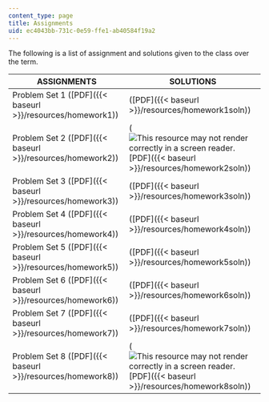 ```yaml
---
content_type: page
title: Assignments
uid: ec4043bb-731c-0e59-ffe1-ab40584f19a2
---
```


The following is a list of assignment and solutions given to the class over the term.

| ASSIGNMENTS | SOLUTIONS |
| --- | --- |
| Problem Set 1 ([PDF]({{< baseurl >}}/resources/homework1)) | ([PDF]({{< baseurl >}}/resources/homework1soln)) |
| Problem Set 2 ([PDF]({{< baseurl >}}/resources/homework2)) | (![This resource may not render correctly in a screen reader.](/images/inacessible.gif)[PDF]({{< baseurl >}}/resources/homework2soln)) |
| Problem Set 3 ([PDF]({{< baseurl >}}/resources/homework3)) | ([PDF]({{< baseurl >}}/resources/homework3soln)) |
| Problem Set 4 ([PDF]({{< baseurl >}}/resources/homework4)) | ([PDF]({{< baseurl >}}/resources/homework4soln)) |
| Problem Set 5 ([PDF]({{< baseurl >}}/resources/homework5)) | ([PDF]({{< baseurl >}}/resources/homework5soln)) |
| Problem Set 6 ([PDF]({{< baseurl >}}/resources/homework6)) | ([PDF]({{< baseurl >}}/resources/homework6soln)) |
| Problem Set 7 ([PDF]({{< baseurl >}}/resources/homework7)) | ([PDF]({{< baseurl >}}/resources/homework7soln)) |
| Problem Set 8 ([PDF]({{< baseurl >}}/resources/homework8)) | (![This resource may not render correctly in a screen reader.](/images/inacessible.gif)[PDF]({{< baseurl >}}/resources/homework8soln))